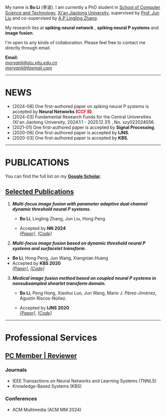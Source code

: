 

My name is **Bo Li** (李波). I am currently a PhD student in [School of Computer Science  and Technology](http://www.cs.xjtu.edu.cn/), [Xi'an Jiaotong University](http://www.xjtu.edu.cn/), supervised by [Prof. Jun Liu](https://gr.xjtu.edu.cn/en/web/liukeen/4) and co-supervised by [A.P Lingling Zhang](https://gr.xjtu.edu.cn/en/web/zhanglling).

My research lies at **spiking neural network** , **spiking neural P systems**  and **image fusion**.

I'm open to any kinds of collaboration. Please feel free to contact me directly through email.

**Email:**  
*morvanli@stu.xjtu.edu.cn*  
*morvanli@foxmail.com*  

---

# NEWS
- [2024-08] One first-authored paper on spiking neural P systems is accepted by **Neural Networks  (<font color='red'>CCF B</font>)**. 
- [2024-03] Fundamental Research Funds for the Central Universities (Xi'an Jiaotong University, 2024.1.1 - 2025.12.31) , No. xzy022024056. 
- [2021-01] One first-authored paper is accepted by **Signal Processing**.
- [2020-06] One first-authored paper is accepted by **IJNS**.
- [2020-03] One first-authored paper is accepted by **KBS**.


---

# PUBLICATIONS

You can find the full list on my [**Google Scholar**](https://scholar.google.com/citations?user=C6dA9NAAAAAJ&hl=zh-CN).

## <u> Selected Publications </u>
1. ***Multi-focus image fusion with parameter adaptive dual channel dynamic threshold neural P systems.***
   * **Bo Li**, Lingling Zhang, Jun Liu, Hong Peng
   
   * Accepted by **NN 2024**  
     [*[Paper]*](https://www.sciencedirect.com/science/article/pii/S0893608024005276), [*[Code]*](https://github.com/MorvanLi/MFIF-PADCDTNP)
2.  ***Multi-focus image fusion based on dynamic threshold neural P systems and surfacelet transform.***
   * **Bo Li**, Hong Peng, Jun Wang, Xiangnian Huang 
   * Accepted by **KBS 2020**  
     [*[Paper]*](https://www.sciencedirect.com/science/article/pii/S0950705120301854), [*[Code]*](https://github.com/MorvanLi/DTNP-ST)

3. ***Medical image fusion method based on coupled neural P systems in nonsubsampled shearlet transform domain.***
   * **Bo Li**,  Peng Hong, Xiaohui Luo, Jun Wang, Mario J. Pérez-Jiménez, Agustín Riscos-Núñez.
   
   * Accepted by **IJNS 2020**  
     [*[Paper]*](https://www.worldscientific.com/doi/abs/10.1142/S0129065720500501), [*[Code]*](https://github.com/MorvanLi/CNP-MIF)


---

# Professional Services

## <u> PC Member | Reviewer </u>

### Journals 

* IEEE Transactions on Neural Networks and Learning Systems (TNNLS)
* Knowledge-Based Systems (KBS) 

### Conferences

* ACM Multimedia (ACM MM 2024)